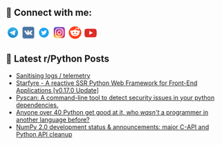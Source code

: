 ## 🔎 Connect with me:
[<img src="https://github.com/bullbesh/bullbesh/blob/main/images/Telegram.png" width="32" height="32" />](https://t.me/bullbesh)
[<img src="https://github.com/bullbesh/bullbesh/blob/main/images/VK.png" width="32" height="32" />](https://vk.com/bullbesh)
[<img src="https://github.com/bullbesh/bullbesh/blob/main/images/Twitter.png" width="32" height="32" />](https://twitter.com/bullbesh1)
[<img src="https://github.com/bullbesh/bullbesh/blob/main/images/Instagram.png" width="32" height="32" />](https://www.instagram.com/bullbesh)
[<img src="https://github.com/bullbesh/bullbesh/blob/main/images/Reddit.png" width="32" height="32" />](https://www.reddit.com/user/bullbesh)
[<img src="https://github.com/bullbesh/bullbesh/blob/main/images/YouTube.png" width="32" height="32" />](https://www.youtube.com/channel/UCtfjRs6uzgq5mfm8S06WTcg)

## 📕 Latest r/Python Posts
<!-- BLOG-POST-LIST:START -->
- [Sanitising logs / telemetry](https://www.reddit.com/r/Python/comments/178i5wd/sanitising_logs_telemetry/)
- [Starfyre - A reactive SSR Python Web Framework for Front-End Applications [v0.17.0 Update]](https://www.reddit.com/r/Python/comments/178hkip/starfyre_a_reactive_ssr_python_web_framework_for/)
- [Pyscan: A command-line tool to detect security issues in your python dependencies.](https://www.reddit.com/r/Python/comments/178ests/pyscan_a_commandline_tool_to_detect_security/)
- [Anyone over 40 Python get good at it, who *wasn&#39;t* a programmer in another language before?](https://www.reddit.com/r/Python/comments/178ccd6/anyone_over_40_python_get_good_at_it_who_wasnt_a/)
- [NumPy 2.0 development status &amp; announcements: major C-API and Python API cleanup](https://www.reddit.com/r/Python/comments/178btr3/numpy_20_development_status_announcements_major/)
<!-- BLOG-POST-LIST:END -->
